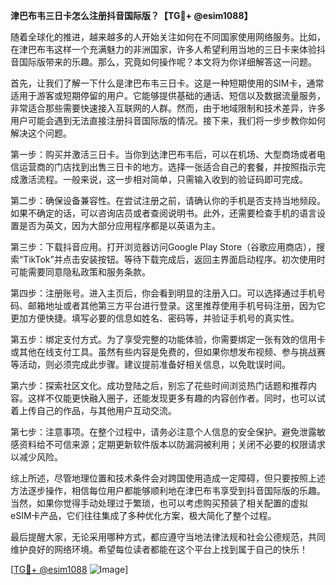 **津巴布韦三日卡怎么注册抖音国际版？【TG💪+ @esim1088】**

随着全球化的推进，越来越多的人开始关注如何在不同国家使用网络服务。比如，在津巴布韦这样一个充满魅力的非洲国家，许多人希望利用当地的三日卡来体验抖音国际版带来的乐趣。那么，究竟如何操作呢？本文将为你详细解答这一问题。

首先，让我们了解一下什么是津巴布韦三日卡。这是一种短期使用的SIM卡，通常适用于游客或短期停留的用户。它能够提供基础的通话、短信以及数据流量服务，非常适合那些需要快速接入互联网的人群。然而，由于地域限制和技术差异，许多用户可能会遇到无法直接注册抖音国际版的情况。接下来，我们将一步步教你如何解决这个问题。

第一步：购买并激活三日卡。当你到达津巴布韦后，可以在机场、大型商场或者电信运营商的门店找到出售三日卡的地方。选择一张适合自己的套餐，并按照指示完成激活流程。一般来说，这一步相对简单，只需输入收到的验证码即可完成。

第二步：确保设备兼容性。在尝试注册之前，请确认你的手机是否支持当地频段。如果不确定的话，可以咨询店员或者查阅说明书。此外，还需要检查手机的语言设置是否为英文，因为大部分应用程序都是以英语为主。

第三步：下载抖音应用。打开浏览器访问Google Play Store（谷歌应用商店），搜索“TikTok”并点击安装按钮。等待下载完成后，返回主界面启动程序。初次使用时可能需要同意隐私政策和服务条款。

第四步：注册账号。进入主页后，你会看到明显的注册入口。可以选择通过手机号码、邮箱地址或者其他第三方平台进行登录。这里推荐使用手机号码注册，因为它更加方便快捷。填写必要的信息如姓名、密码等，并验证手机号的真实性。

第五步：绑定支付方式。为了享受完整的功能体验，你需要绑定一张有效的信用卡或其他在线支付工具。虽然有些内容是免费的，但如果你想发布视频、参与挑战赛等活动，则必须完成此步骤。建议提前准备好相关信息，以免耽误时间。

第六步：探索社区文化。成功登陆之后，别忘了花些时间浏览热门话题和推荐内容。这样不仅能更快融入圈子，还能发现更多有趣的内容创作者。同时，也可以试着上传自己的作品，与其他用户互动交流。

第七步：注意事项。在整个过程中，请务必注意个人信息的安全保护。避免泄露敏感资料给不可信来源；定期更新软件版本以防漏洞被利用；关闭不必要的权限请求以减少风险。

综上所述，尽管地理位置和技术条件会对跨国使用造成一定障碍，但只要按照上述方法逐步操作，相信每位用户都能够顺利地在津巴布韦享受到抖音国际版的乐趣。当然，如果你觉得手动处理过于繁琐，也可以考虑购买预装了相关配置的虚拟eSIM卡产品，它们往往集成了多种优化方案，极大简化了整个过程。

最后提醒大家，无论采用哪种方式，都应遵守当地法律法规和社会公德规范，共同维护良好的网络环境。希望每位读者都能在这个平台上找到属于自己的快乐！

[[TG💪+ @esim1088](https://t.me/s/esim1088) ![Image](https://i.postimg.cc/4NQfJmqS/Snipaste-2025-05-13-00-14-12.png)]